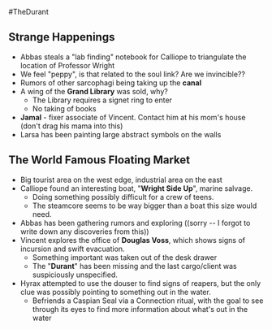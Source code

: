 #TheDurant
## Strange Happenings
- Abbas steals a "lab finding" notebook for Calliope to triangulate the location of Professor Wright
- We feel "peppy", is that related to the soul link? Are we invincible??
- Rumors of other sarcophagi being taking up the **canal**
- A wing of the **Grand Library** was sold, why?
	- The Library requires a signet ring to enter
	- No taking of books
- **Jamal** - fixer associate of Vincent. Contact him at his mom's house (don't drag his mama into this)
- Larsa has been painting large abstract symbols on the walls

## The World Famous Floating Market
- Big tourist area on the west edge, industrial area on the east
- Calliope found an interesting boat, "**Wright Side Up**", marine salvage. 
	- Doing something possibly difficult for a crew of teens. 
	- The steamcore seems to be way bigger than a boat this size would need.
- Abbas has been gathering rumors and exploring ((sorry -- I forgot to write down any discoveries from this))
- Vincent explores the office of **Douglas Voss**, which shows signs of incursion and swift evacuation.
	- Something important was taken out of the desk drawer
	- The "**Durant**" has been missing and the last cargo/client was suspiciously unspecified.
- Hyrax attempted to use the douser to find signs of reapers, but the only clue was possibly pointing to something out in the water. 
	- Befriends a Caspian Seal via a Connection ritual, with the goal to see through its eyes to find more information about what's out in the water